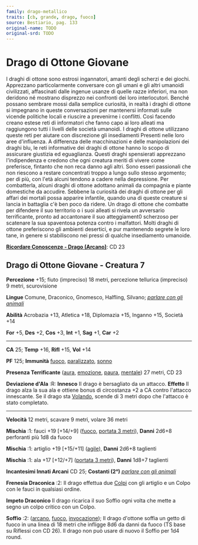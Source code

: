 ```yaml
---
family: drago-metallico
traits: [cb, grande, drago, fuoco]
source: Bestiario, pag. 133
original-name: TODO
original-srd: TODO
---
```


# Drago di Ottone Giovane

I draghi di ottone sono estrosi ingannatori, amanti degli scherzi e dei giochi.
Apprezzano particolarmente conversare con gli umani e gli altri umanoidi
civilizzati, affascinati dalle ingenue usanze di quelle razze inferiori, ma non
deridono né mostrano disprezzo nei confronti dei loro interlocutori. Benché
possano sembrare mossi dalla semplice curiosità, in realtà i draghi di ottone si
impegnano in queste conversazioni per mantenersi informati sulle vicende
politiche locali e riuscire a prevenirne i conflitti. Così facendo creano estese
reti di informatori che fanno capo ai loro alleati ma raggiungono tutti i
livelli delle società umanoidi. I draghi di ottone utilizzano queste reti per
aiutare con discrezione gli insediamenti Presenti nelle loro aree d'influenza. A
differenza delle macchinazioni e delle manipolazioni dei draghi blu, le reti
informative dei draghi di ottone hanno lo scopo di assicurare giustizia ed
eguaglianza. Questi draghi spensierati apprezzano l'indipendenza e credono che
ogni creatura meriti di vivere come preferisce, fintanto che non reca danno agli
altri. Sono esseri passionali che non riescono a restare concentrati troppo a
lungo sullo stesso argomento; per di più, con l'età alcuni tendono a cadere
nella depressione. Per combatterla, alcuni draghi di ottone adottano animali da
compagnia e piante domestiche da accudire. Sebbene la curiosità dei draghi di
ottone per gli affari dei mortali possa apparire infantile, quando una di queste
creature si lancia in battaglia c'è ben poco da ridere. Un drago di ottone che
combatte per difendere il suo territorio o i suoi alleati si rivela un
avversario terrificante, pronto ad accantonare il suo atteggiament0 scherzoso
per scatenare la sua spaventosa potenza contro i malfattori. Molti draghi di
ottone preferiscono gli ambienti desertici, e pur mantenendo segrete le loro
tane, in genere si stabiliscono nei pressi di qualche insediamento umanoide.

**[Ricordare Conoscenze - Drago (Arcano)](/azioni/abilita/ricordare-conoscenze)**:
CD 23

## Drago di Ottone Giovane - Creatura 7

**Percezione** +15; fiuto (impreciso) 18 metri, percezione tellurica (impreciso)
9 metri, scurovisione

**Lingue** Comune, Draconico, Gnomesco, Halfling, Silvano;
_[parlare con gli animali](/incantesimi/parlare-con-gli-animali)_

**Abilità** Acrobazia +13, Atletica +18, Diplomazia +15, Inganno +15, Società
+14

**For** +5, **Des** +2, **Cos** +3, **Int** +1, **Sag** +1, **Car** +2

---

**CA** 25; **Temp** +16, **Rifl** +15, **Vol** +14

**PF** 125; **Immunità** [fuoco](/tratti/fuoco),
[paralizzato](/tratti/paralizzato), [sonno](/tratti/sonno)

**Presenza Terrificante** ([aura](/tratti/aura), [emozione](/tratti/emozione),
[paura](/tratti/paura), [mentale](/tratti/mentale)) 27 metri, CD 23

**Deviazione d'Ala** :R: **Innesco** Il drago è bersagliato da un attacco.
**Effetto** Il drago alza la sua ala e ottiene bonus di circostanza +2 a CA
contro l'attacco innescante. Se il drago sta [Volando](/azioni/base/volare),
scende di 3 metri dopo che l'attacco è stato completato.

---

**Velocità** 12 metri, scavare 9 metri, volare 36 metri

**Mischia** :1: fauci +19 \[+14/+9] ([fuoco](/tratti/fuoco),
[portata 3 metri](/tratti/portata)), **Danni** 2d6+8 perforanti più 1d8 da fuoco

**Mischia** :1: artiglio +19 \[+15/+11] ([agile](/tratti/agile)), **Danni**
2d6+8 taglienti

**Mischia** :1: ala +17 \[+12/+7] ([portata 3 metri](/tratti/portata)),
**Danni** 1d8+7 taglienti

**Incantesimi Innati Arcani** CD 25; **Costanti (2°)**
_[parlare con gli animali](/incantesimi/parlare-con-gli-animali)_

**Frenesia Draconica** :2: Il drago effettua due [Colpi](/azioni/base/colpire)
con gli artiglio e un Colpo con le fauci in qualsiasi ordine.

**Impeto Draconico** Il drago ricarica il suo Soffio ogni volta che mette a
segno un colpo critico con un Colpo.

**Soffio** :2: ([arcano](/tratti/arcano), [fuoco](/tratti/fuoco),
[invocazione](/tratti/invocazione)); Il drago d'ottone soffia un getto di fuoco
in una linea di 18 metri che infligge 8d6 da danni da fuoco (TS base su Riflessi
con CD 26). Il drago non può usare di nuovo il Soffio per 1d4 round.
